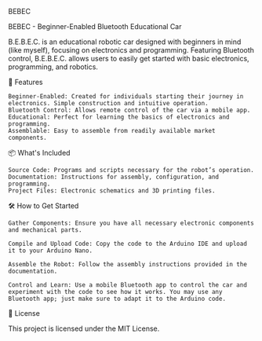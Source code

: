 BEBEC

BEBEC - Beginner-Enabled Bluetooth Educational Car

B.E.B.E.C. is an educational robotic car designed with beginners in mind (like myself), focusing on electronics and programming. Featuring Bluetooth control, B.E.B.E.C. allows users to easily get started with basic electronics, programming, and robotics.

🚀 Features

    Beginner-Enabled: Created for individuals starting their journey in electronics. Simple construction and intuitive operation.
    Bluetooth Control: Allows remote control of the car via a mobile app.
    Educational: Perfect for learning the basics of electronics and programming.
    Assemblable: Easy to assemble from readily available market components.

📦 What's Included

    Source Code: Programs and scripts necessary for the robot’s operation.
    Documentation: Instructions for assembly, configuration, and programming.
    Project Files: Electronic schematics and 3D printing files.

🛠 How to Get Started

    Gather Components: Ensure you have all necessary electronic components and mechanical parts.

    Compile and Upload Code: Copy the code to the Arduino IDE and upload it to your Arduino Nano.

    Assemble the Robot: Follow the assembly instructions provided in the documentation.

    Control and Learn: Use a mobile Bluetooth app to control the car and experiment with the code to see how it works. You may use any Bluetooth app; just make sure to adapt it to the Arduino code.

📜 License

This project is licensed under the MIT License.
